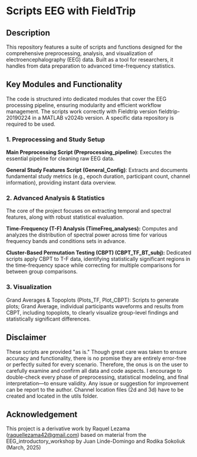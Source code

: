 # Scripts EEG with FieldTrip

## Description
This repository features a suite of scripts and functions designed for the comprehensive preprocessing, analysis, and visualization of electroencephalography (EEG) data. Built as a tool for researchers, it handles from data preparation to advanced time-frequency statistics. 

## Key Modules and Functionality
The code is structured into dedicated modules that cover the EEG processing pipeline, ensuring modularity and efficient workflow management.
The scripts work correctly with Fieldtrip version fieldtrip-20190224 in a MATLAB v2024b version. A specific data repository is required to be used.

### 1. Preprocessing and Study Setup
**Main Preprocessing Script (Preprocessing_pipeline)**: Executes the essential pipeline for cleaning raw EEG data.

**General Study Features Script (General_Config)**: Extracts and documents fundamental study metrics (e.g., epoch duration, participant count, channel information), providing instant data overview.

### 2. Advanced Analysis & Statistics
The core of the project focuses on extracting temporal and spectral features, along with robust statistical evaluation.

**Time-Frequency (T-F) Analysis (TimeFreq_analyses):** Computes and analyzes the distribution of spectral power across time for various frequency bands and conditions sets in advance.

**Cluster-Based Permutation Testing (CBPT) (CBPT_TF_BT_subj):** Dedicated scripts apply CBPT to T-F data, identifying statistically significant regions in the time-frequency space while correcting for multiple comparisons for between group comparisons.

### 3. Visualization
Grand Averages & Topoplots (Plots_TF, Plot_CBPT): Scripts to generate plots; Grand Average, individual participants waveforms and results from CBPT, including topoplots, to clearly visualize group-level findings and statistically significant differences.

## Disclaimer 
These scripts are provided "as is." Though great care was taken to ensure accuracy and functionality, there is no promise they are entirely error-free or perfectly suited for every scenario. Therefore, the onus is on the user to carefully examine and confirm all data and code aspects. I encourage to double-check every phase of preprocessing, statistical modeling, and final interpretation—to ensure validity. Any issue or suggestion for improvement can be report to the author. Channel location files (2d and 3d) have to be created and located in the utils folder. 

## Acknowledgement
This project is a derivative work by Raquel Lezama (raquellezama42@gmail.com) based on material from the EEG_introductory_workshop by Juan Linde-Domingo and Rodika Sokoliuk (March, 2025)

